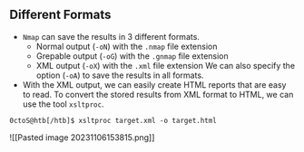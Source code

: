 ## Different Formats
- `Nmap` can save the results in 3 different formats.
  - Normal output (`-oN`) with the `.nmap` file extension
  - Grepable output (`-oG`) with the `.gnmap` file extension
  - XML output (`-oX`) with the `.xml` file extension
  We can also specify the option (`-oA`) to save the results in all formats.
- With the XML output, we can easily create HTML reports that are easy to read. To convert the stored results from XML format to HTML, we can use the tool `xsltproc`.
```shell-session
0ctoS@htb[/htb]$ xsltproc target.xml -o target.html
```
![[Pasted image 20231106153815.png]]
